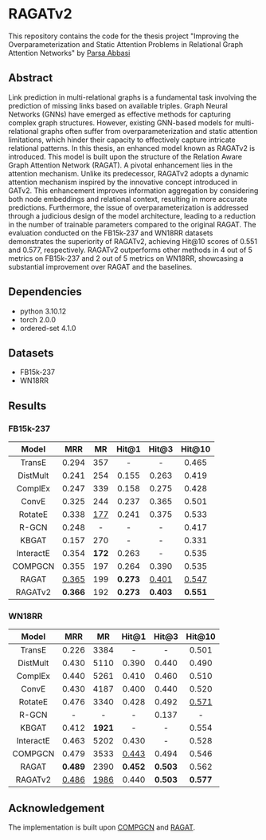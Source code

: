 # RAGATv2

This repository contains the code for the thesis project "Improving the Overparameterization and Static Attention Problems in Relational Graph Attention Networks" by [Parsa Abbasi](https://parsa-abbasi.github.io/)

## Abstract

Link prediction in multi-relational graphs is a fundamental task involving the prediction of missing links based on available triples. Graph Neural Networks (GNNs) have emerged as effective methods for capturing complex graph structures. However, existing GNN-based models for multi-relational graphs often suffer from overparameterization and static attention limitations, which hinder their capacity to effectively capture intricate relational patterns. In this thesis, an enhanced model known as RAGATv2 is introduced. This model is built upon the structure of the Relation Aware Graph Attention Network (RAGAT). A pivotal enhancement lies in the attention mechanism. Unlike its predecessor, RAGATv2 adopts a dynamic attention mechanism inspired by the innovative concept introduced in GATv2. This enhancement improves information aggregation by considering both node embeddings and relational context, resulting in more accurate predictions. Furthermore, the issue of overparameterization is addressed through a judicious design of the model architecture, leading to a reduction in the number of trainable parameters compared to the original RAGAT. The evaluation conducted on the FB15k-237 and WN18RR datasets demonstrates the superiority of RAGATv2, achieving Hit@10 scores of 0.551 and 0.577, respectively. RAGATv2 outperforms other methods in 4 out of 5 metrics on FB15k-237 and 2 out of 5 metrics on WN18RR, showcasing a substantial improvement over RAGAT and the baselines. 

## Dependencies
- python 3.10.12
- torch 2.0.0
- ordered-set 4.1.0

## Datasets
- FB15k-237
- WN18RR

## Results
### FB15k-237
| Model | MRR | MR | Hit@1 | Hit@3 | Hit@10 |
| :---: | :---: | :---: | :---: | :---: | :---: |
| TransE | 0.294 | 357 | - | - | 0.465 |
| DistMult | 0.241 | 254 | 0.155 | 0.263 | 0.419 |
| ComplEx | 0.247 | 339 | 0.158 | 0.275 | 0.428 |
| ConvE | 0.325 | 244 | 0.237 | 0.365 | 0.501 |
| RotateE | 0.338 | <u>177</u> | 0.241 | 0.375 | 0.533 |
| R-GCN | 0.248 | - | - | - | 0.417 |
| KBGAT | 0.157 | 270 | - | - | 0.331 |
| InteractE | 0.354 | <b>172</b> | 0.263 | - | 0.535 |
| COMPGCN | 0.355 | 197 | 0.264 | 0.390 | 0.535 |
| RAGAT | <u>0.365</u> | 199 | <b>0.273</b> | <u>0.401</u> | <u>0.547</u> |
| RAGATv2 | <b>0.366</b> | 192 | <b>0.273</b> | <b>0.403</b> | <b>0.551</b> |

### WN18RR
| Model | MRR | MR | Hit@1 | Hit@3 | Hit@10 |
| :---: | :---: | :---: | :---: | :---: | :---: |
| TransE | 0.226 | 3384 | - | - | 0.501 |
| DistMult | 0.430 | 5110 | 0.390 | 0.440 | 0.490 |
| ComplEx | 0.440 | 5261 | 0.410 | 0.460 | 0.510 |
| ConvE | 0.430 | 4187 | 0.400 | 0.440 | 0.520 |
| RotateE | 0.476 | 3340 | 0.428 | 0.492 | <u>0.571</u> |
| R-GCN | - | - | - | 0.137 | - |
| KBGAT | 0.412 | <b>1921</b> | - | - | 0.554 |
| InteractE | 0.463 | 5202 | 0.430 | - | 0.528 |
| COMPGCN | 0.479 | 3533 | <u>0.443</u> | 0.494 | 0.546 |
| RAGAT | <b>0.489</b> | 2390 | <b>0.452</b> | <b>0.503</b> | 0.562 |
| RAGATv2 | <u>0.486</u> | <u>1986</u> | 0.440 | <b>0.503</b> | <b>0.577</b> |

## Acknowledgement
The implementation is built upon [COMPGCN](https://github.com/malllabiisc/CompGCN) and [RAGAT](https://github.com/liuxiyang641/RAGAT).
